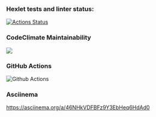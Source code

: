 ### Hexlet tests and linter status:
[![Actions Status](https://github.com/Egorga39/python-project-lvl1/workflows/hexlet-check/badge.svg)](https://github.com/Egorga39/python-project-lvl1/actions)

### CodeClimate Maintainability
<a href="https://codeclimate.com/github/codeclimate/codeclimate/maintainability"><img src="https://api.codeclimate.com/v1/badges/a99a88d28ad37a79dbf6/maintainability" /></a>

### GitHub Actions
![Github Actions](https://github.com/Egorga39/python-project-lvl1/actions/workflows/github-actions.yml/badge.svg)

### Asciinema
https://asciinema.org/a/46NHkVDFBFz9Y3EbHeq6HdAd0

